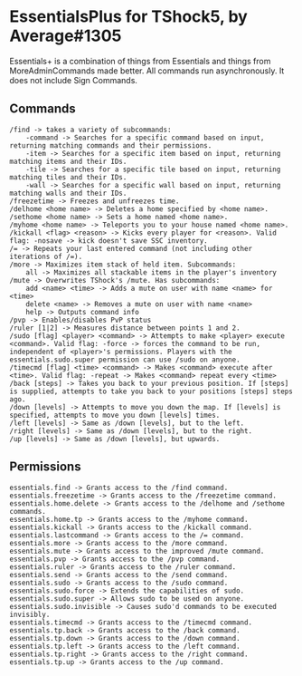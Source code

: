# EssentialsPlus for TShock5, by Average#1305

Essentials+ is a combination of things from Essentials and things from MoreAdminCommands made better. All commands run asynchronously.
It does not include Sign Commands.

## Commands ##

    /find -> takes a variety of subcommands:
        -command -> Searches for a specific command based on input, returning matching commands and their permissions.
        -item -> Searches for a specific item based on input, returning matching items and their IDs.
        -tile -> Searches for a specific tile based on input, returning matching tiles and their IDs.
        -wall -> Searches for a specific wall based on input, returning matching walls and their IDs.
    /freezetime -> Freezes and unfreezes time.
    /delhome <home name> -> Deletes a home specified by <home name>.
    /sethome <home name> -> Sets a home named <home name>.
    /myhome <home name> -> Teleports you to your house named <home name>.
    /kickall <flag> <reason> -> Kicks every player for <reason>. Valid flag: -nosave -> kick doesn't save SSC inventory.
    /= -> Repeats your last entered command (not including other iterations of /=).
	/more -> Maximizes item stack of held item. Subcommands:
		all -> Maximizes all stackable items in the player's inventory
    /mute -> Overwrites TShock's /mute. Has subcommands:
        add <name> <time> -> Adds a mute on user with name <name> for <time>
        delete <name> -> Removes a mute on user with name <name>
        help -> Outputs command info
    /pvp -> Enables/disables PvP status
    /ruler [1|2] -> Measures distance between points 1 and 2.
    /sudo [flag] <player> <command> -> Attempts to make <player> execute <command>. Valid flag: -force -> forces the command to be run, independent of <player>'s permissions. Players with the essentials.sudo.super permission can use /sudo on anyone.
    /timecmd [flag] <time> <command> -> Makes <command> execute after <time>. Valid flag: -repeat -> Makes <command> repeat every <time>
    /back [steps] -> Takes you back to your previous position. If [steps] is supplied, attempts to take you back to your positions [steps] steps ago.
    /down [levels] -> Attempts to move you down the map. If [levels] is specified, attempts to move you down [levels] times.
    /left [levels] -> Same as /down [levels], but to the left.
    /right [levels] -> Same as /down [levels], but to the right.
    /up [levels] -> Same as /down [levels], but upwards.

## Permissions ##

	essentials.find -> Grants access to the /find command.
	essentials.freezetime -> Grants access to the /freezetime command.
	essentials.home.delete -> Grants access to the /delhome and /sethome commands.
	essentials.home.tp -> Grants access to the /myhome command.
	essentials.kickall -> Grants access to the /kickall command.
	essentials.lastcommand -> Grants access to the /= command.
	essentials.more -> Grants access to the /more command.
	essentials.mute -> Grants access to the improved /mute command.
	essentials.pvp -> Grants access to the /pvp command.
	essentials.ruler -> Grants access to the /ruler command.
	essentials.send -> Grants access to the /send command.
	essentials.sudo -> Grants access to the /sudo command.
	essentials.sudo.force -> Extends the capabilities of sudo.
	essentials.sudo.super -> Allows sudo to be used on anyone.
	essentials.sudo.invisible -> Causes sudo'd commands to be executed invisibly.
	essentials.timecmd -> Grants access to the /timecmd command.
	essentials.tp.back -> Grants access to the /back command.
	essentials.tp.down -> Grants access to the /down command.
	essentials.tp.left -> Grants access to the /left command.
	essentials.tp.right -> Grants access to the /right command.
	essentials.tp.up -> Grants access to the /up command.

